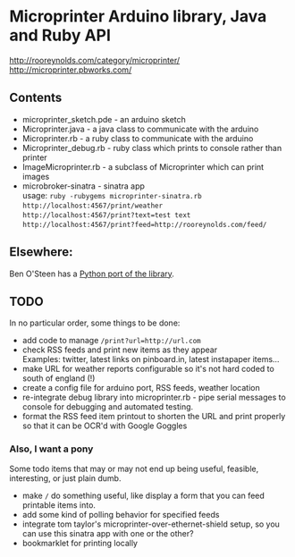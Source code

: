 Microprinter Arduino library, Java and Ruby API
===============================================

<http://rooreynolds.com/category/microprinter/>  
<http://microprinter.pbworks.com/>  

Contents
--------

 - microprinter_sketch.pde - an arduino sketch  
 - Microprinter.java - a java class to communicate with the arduino  
 - Microprinter.rb - a ruby class to communicate with the arduino  
 - Microprinter_debug.rb - ruby class which prints to console rather than printer
 - ImageMicroprinter.rb - a subclass of Microprinter which can print images
 - microbroker-sinatra - sinatra app   
   usage: `ruby -rubygems microprinter-sinatra.rb`  
  `http://localhost:4567/print/weather`  
  `http://localhost:4567/print?text=test text`  
  `http://localhost:4567/print?feed=http://rooreynolds.com/feed/`  

Elsewhere: 
---------
  Ben O'Steen has a [Python port of the library][pymicro]. 
  
[pymicro]: https://github.com/benosteen/microprinter/
  
TODO
----

In no particular order, some things to be done:

-   add code to manage `/print?url=http://url.com`  
-   check RSS feeds and print new items as they appear  
    Examples: twitter, latest links on pinboard.in, latest instapaper items…
-   make URL for weather reports configurable so it's not hard coded to south of england (!)
-   create a config file for arduino port, RSS feeds, weather location
-   re-integrate debug library into microprinter.rb - pipe serial messages to console for debugging and automated testing. 
-   format the RSS feed item printout to shorten the URL and print properly so that it can be OCR'd with Google Goggles

### Also, I want a pony

Some todo items that may or may not end up being useful, feasible, interesting, or just plain dumb.

-   make `/` do something useful, like display a form that you can feed printable items into. 
-   add some kind of polling behavior for specified feeds
-   integrate tom taylor's microprinter-over-ethernet-shield setup, so you can use this sinatra app with one or the other? 
-   bookmarklet for printing locally

